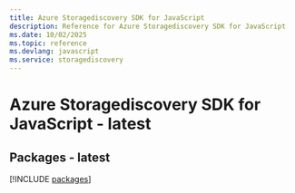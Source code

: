 ```yaml
---
title: Azure Storagediscovery SDK for JavaScript
description: Reference for Azure Storagediscovery SDK for JavaScript
ms.date: 10/02/2025
ms.topic: reference
ms.devlang: javascript
ms.service: storagediscovery
---
```

# Azure Storagediscovery SDK for JavaScript - latest
## Packages - latest
[!INCLUDE [packages](storagediscovery-index.md)]